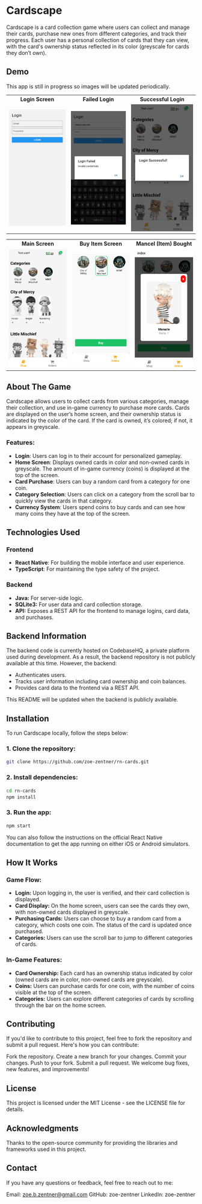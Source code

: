 # Cardscape

Cardscape is a card collection game where users can collect and manage their cards, purchase new ones from different categories, and track their progress. Each user has a personal collection of cards that they can view, with the card's ownership status reflected in its color (greyscale for cards they don’t own).

## Demo

This app is still in progress so images will be updated periodically.

<table>
  <tr>
    <td align="center"><b>Login Screen</b></td>
    <td align="center"><b>Failed Login</b></td>
    <td align="center"><b>Successful Login</b></td>
  </tr>
  <tr>
    <td><img src="images/readme-assets/login-screen.jpeg" alt="Login Screen" width="250"/></td>
    <td><img src="images/readme-assets/login-failed.jpeg" alt="Failed Login" width="250"/></td>
    <td><img src="images/readme-assets/login-successful.jpeg" alt="Successful Login" width="250"/></td>
  </tr>
</table>

<table>
  <tr>
    <td align="center"><b>Main Screen</b></td>
    <td align="center"><b>Buy Item Screen</b></td>
    <td align="center"><b>Mancel (Item) Bought</b></td>
  </tr>
  <tr>
    <td><img src="images/readme-assets/main-screen.jpeg" alt="Main Screen" width="250"/></td>
    <td><img src="images/readme-assets/buy-item-screen.jpeg" alt="Buy Item Screen" width="250"/></td>
    <td><img src="images/readme-assets/manacle-bought.jpeg" alt="Mancel Bought" width="250"/></td>
  </tr>
</table>

## About The Game

Cardscape allows users to collect cards from various categories, manage their collection, and use in-game currency to purchase more cards. Cards are displayed on the user’s home screen, and their ownership status is indicated by the color of the card. If the card is owned, it’s colored; if not, it appears in greyscale.

### Features:
- **Login**: Users can log in to their account for personalized gameplay.
- **Home Screen**: Displays owned cards in color and non-owned cards in greyscale. The amount of in-game currency (coins) is displayed at the top of the screen.
- **Card Purchase**: Users can buy a random card from a category for one coin.
- **Category Selection**: Users can click on a category from the scroll bar to quickly view the cards in that category.
- **Currency System**: Users spend coins to buy cards and can see how many coins they have at the top of the screen.

## Technologies Used

### Frontend
- **React Native**: For building the mobile interface and user experience.
- **TypeScript**: For maintaining the type safety of the project.

### Backend
- **Java:** For server-side logic.
- **SQLite3:** For user data and card collection storage.
- **API:** Exposes a REST API for the frontend to manage logins, card data, and purchases.

## Backend Information
The backend code is currently hosted on CodebaseHQ, a private platform used during development. As a result, the backend repository is not publicly available at this time. However, the backend:

- Authenticates users.
- Tracks user information including card ownership and coin balances.
- Provides card data to the frontend via a REST API.

This README will be updated when the backend is publicly available.

## Installation

To run Cardscape locally, follow the steps below:

### 1. Clone the repository:
```bash
git clone https://github.com/zoe-zentner/rn-cards.git
```
### 2. Install dependencies:
```bash
cd rn-cards
npm install
```

### 3. Run the app:
```bash
npm start
```

You can also follow the instructions on the official React Native documentation to get the app running on either iOS or Android simulators.

## How It Works
### Game Flow:
- **Login:** Upon logging in, the user is verified, and their card collection is displayed.
- **Card Display:** On the home screen, users can see the cards they own, with non-owned cards displayed in greyscale.
- **Purchasing Cards:** Users can choose to buy a random card from a category, which costs one coin. The status of the card is updated once purchased.
- **Categories:** Users can use the scroll bar to jump to different categories of cards.
### In-Game Features:
- **Card Ownership:** Each card has an ownership status indicated by color (owned cards are in color, non-owned cards are greyscale).
- **Coins:** Users can purchase cards for one coin, with the number of coins visible at the top of the screen.
- **Categories:** Users can explore different categories of cards by scrolling through the bar on the home screen.

## Contributing
If you'd like to contribute to this project, feel free to fork the repository and submit a pull request. Here's how you can contribute:

Fork the repository.
Create a new branch for your changes.
Commit your changes.
Push to your fork.
Submit a pull request.
We welcome bug fixes, new features, and improvements!

## License
This project is licensed under the MIT License - see the LICENSE file for details.

## Acknowledgments
Thanks to the open-source community for providing the libraries and frameworks used in this project.

## Contact
If you have any questions or feedback, feel free to reach out to me:

Email: zoe.b.zentner@gmail.com
GitHub: zoe-zentner
LinkedIn: zoe-zentner
